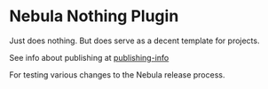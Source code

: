 Nebula Nothing Plugin
=====================
Just does nothing. But does serve as a decent template for projects.

See info about publishing at [publishing-info](./publishing-info.md)

For testing various changes to the Nebula release process.

